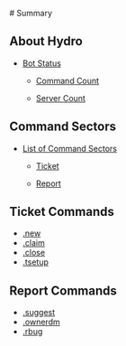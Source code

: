 ‌# Summary

## About Hydro

* [Bot Status]()    

    * [Command Count](cmdcount.md)    

    * [Server Count](servercount.md)

## Command Sectors

* [List of Command Sectors]()    

    * [Ticket](tcmd.md) 
    
    * [Report](rcmd.md)

## Ticket Commands

* [.new](new.md)
* [.claim](claim.md)
* [.close](close.md)
* [.tsetup](tsetup.md)

## Report Commands

* [.suggest](suggest.md)
* [.ownerdm](ownerdm.md)
* [.rbug](rbug.md)
